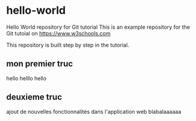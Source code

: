 # hello-world
Hello World repository for Git tutorial
This is an example repository for the Git tutoial on https://www.w3schools.com

This repository is built step by step in the tutorial. 
## mon premier truc
hello helllo hello
## deuxieme truc
ajout de nouvelles fonctionnalités dans l'application web
blabalaaaaaa
